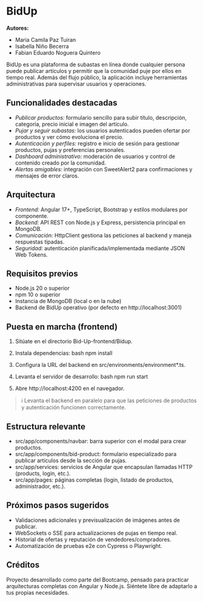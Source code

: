BidUp
=====

**Autores:**  
- Maria Camila Paz Tuiran  
- Isabella Niño Becerra  
- Fabian Eduardo Noguera Quintero  

BidUp es una plataforma de subastas en línea donde cualquier persona puede publicar artículos y permitir que la comunidad puje por ellos en tiempo real. Además del flujo público, la aplicación incluye herramientas administrativas para supervisar usuarios y operaciones.

## Funcionalidades destacadas

- *Publicar productos:* formulario sencillo para subir título, descripción, categoría, precio inicial e imagen del artículo.
- *Pujar y seguir subastas:* los usuarios autenticados pueden ofertar por productos y ver cómo evoluciona el precio.
- *Autenticación y perfiles:* registro e inicio de sesión para gestionar productos, pujas y preferencias personales.
- *Dashboard administrativo:* moderación de usuarios y control de contenido creado por la comunidad.
- *Alertas amigables:* integración con SweetAlert2 para confirmaciones y mensajes de error claros.

## Arquitectura

- *Frontend:* Angular 17+, TypeScript, Bootstrap y estilos modulares por componente.
- *Backend:* API REST con Node.js y Express, persistencia principal en MongoDB.
- *Comunicación:* HttpClient gestiona las peticiones al backend y maneja respuestas tipadas.
- *Seguridad:* autenticación planificada/implementada mediante JSON Web Tokens.

## Requisitos previos

- Node.js 20 o superior  
- npm 10 o superior  
- Instancia de MongoDB (local o en la nube)  
- Backend de BidUp operativo (por defecto en http://localhost:3001)

## Puesta en marcha (frontend)

1. Sitúate en el directorio Bid-Up-frontend/Bidup.
2. Instala dependencias:
   bash
   npm install
   
3. Configura la URL del backend en src/environments/environment*.ts.
4. Levanta el servidor de desarrollo:
   bash
   npm run start
   
5. Abre http://localhost:4200 en el navegador.

> ℹ Levanta el backend en paralelo para que las peticiones de productos y autenticación funcionen correctamente.

## Estructura relevante

- src/app/components/navbar: barra superior con el modal para crear productos.
- src/app/components/bid-product: formulario especializado para publicar artículos desde la sección de pujas.
- src/app/services: servicios de Angular que encapsulan llamadas HTTP (products, login, etc.).
- src/app/pages: páginas completas (login, listado de productos, administrador, etc.).

## Próximos pasos sugeridos

- Validaciones adicionales y previsualización de imágenes antes de publicar.
- WebSockets o SSE para actualizaciones de pujas en tiempo real.
- Historial de ofertas y reputación de vendedores/compradores.
- Automatización de pruebas e2e con Cypress o Playwright.

## Créditos

Proyecto desarrollado como parte del Bootcamp, pensado para practicar arquitecturas completas con Angular y Node.js. Siéntete libre de adaptarlo a tus propias necesidades.
